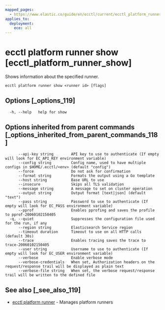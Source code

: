 ```yaml
---
mapped_pages:
  - https://www.elastic.co/guide/en/ecctl/current/ecctl_platform_runner_show.html
applies_to:
  deployment:
    ece: all
---
```


# ecctl platform runner show [ecctl_platform_runner_show]

Shows information about the specified runner.

```
ecctl platform runner show <runner id> [flags]
```


## Options [_options_119]

```
  -h, --help   help for show
```


## Options inherited from parent commands [_options_inherited_from_parent_commands_118]

```
      --api-key string        API key to use to authenticate (If empty will look for EC_API_KEY environment variable)
      --config string         Config name, used to have multiple configs in $HOME/.ecctl/<env> (default "config")
      --force                 Do not ask for confirmation
      --format string         Formats the output using a Go template
      --host string           Base URL to use
      --insecure              Skips all TLS validation
      --message string        A message to set on cluster operation
      --output string         Output format [text|json] (default "text")
      --pass string           Password to use to authenticate (If empty will look for EC_PASS environment variable)
      --pprof                 Enables pprofing and saves the profile to pprof-20060102150405
  -q, --quiet                 Suppresses the configuration file used for the run, if any
      --region string         Elasticsearch Service region
      --timeout duration      Timeout to use on all HTTP calls (default 30s)
      --trace                 Enables tracing saves the trace to trace-20060102150405
      --user string           Username to use to authenticate (If empty will look for EC_USER environment variable)
      --verbose               Enable verbose mode
      --verbose-credentials   When set, Authorization headers on the request/response trail will be displayed as plain text
      --verbose-file string   When set, the verbose request/response trail will be written to the defined file
```


## See also [_see_also_119]

* [ecctl platform runner](/reference/ecctl_platform_runner.md) - Manages platform runners
